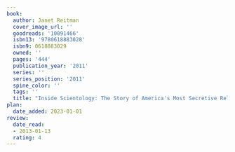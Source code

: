 ```yaml
---
book:
  author: Janet Reitman
  cover_image_url: ''
  goodreads: '10091466'
  isbn13: '9780618883028'
  isbn9: 0618883029
  owned: ''
  pages: '444'
  publication_year: '2011'
  series: ''
  series_position: '2011'
  spine_color: ''
  tags: ''
  title: "Inside Scientology: The Story of America's Most Secretive Religion"
plan:
  date_added: 2023-01-01
review:
  date_read:
  - 2013-01-13
  rating: 4
---
```

